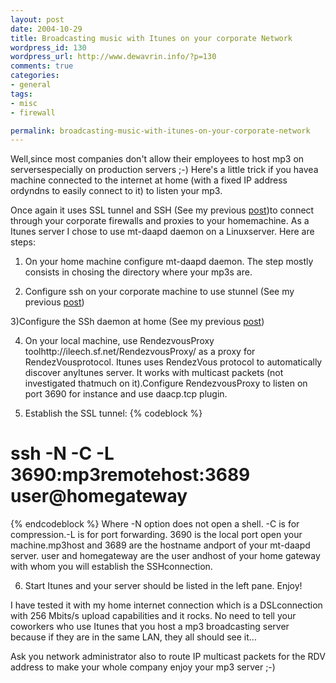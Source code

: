 ```yaml
--- 
layout: post
date: 2004-10-29
title: Broadcasting music with Itunes on your corporate Network
wordpress_id: 130
wordpress_url: http://www.dewavrin.info/?p=130
comments: true
categories: 
- general
tags:
- misc
- firewall

permalink: broadcasting-music-with-itunes-on-your-corporate-network
---
```


Well,since most companies don&#39;t allow their employees to host mp3 on serversespecially on production servers ;-) Here&#39;s a little trick if you havea machine connected to the internet at home (with a fixed IP address ordyndns to easily connect to it) to listen your mp3.

Once again it uses SSL tunnel and SSH (See my previous [post](/blog/passing-through-corporate-firewall-part2-2/))to connect through your corporate firewalls and proxies to your homemachine. As a Itunes server I chose to use mt-daapd daemon on a Linuxserver. Here are steps:

1) On your home machine configure mt-daapd daemon. The step mostly consists in chosing the directory where your mp3s are.

2) Configure ssh on your corporate machine to use stunnel (See my previous [post](/blog/passing-through-corporate-firewall-part2-2/))

3)Configure the SSh daemon at home (See my previous [post](/blog/passing-through-corporate-firewall-part2-2/))

4) On your local machine, use RendezvousProxy toolhttp://ileech.sf.net/RendezvousProxy/ as a proxy for RendezVousprotocol. Itunes uses RendezVous protocol to automatically discover anyItunes server. It works with multicast packets (not investigated thatmuch on it).Configure RendezvousProxy to listen on port 3690 for instance and use daacp.tcp plugin.

5) Establish the SSL tunnel:
{% codeblock %}
# ssh -N -C -L 3690:mp3remotehost:3689 user@homegateway
{% endcodeblock %}
Where -N option does not open a shell. -C is for compression.-L is for port forwarding. 3690 is the local port open your machine.mp3host and 3689 are the hostname andport of your mt-daapd server. user and homegateway are the user andhost of your home gateway with whom you will establish the SSHconnection.

6) Start Itunes and your server should be listed in the left pane.
Enjoy!

I have tested it with my home internet connection which is a DSLconnection with 256 Mbits/s upload capabilities and it rocks. No need to tell your coworkers who use Itunes that you host a mp3 broadcasting server because if they are in the same LAN, they all should see it...

Ask you network administrator also to route IP multicast packets for the RDV address to make your whole company enjoy your mp3 server ;-)
